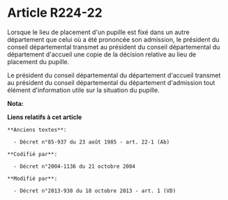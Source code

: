 # Article R224-22

Lorsque le lieu de placement d'un pupille est fixé dans un autre département que celui où a été prononcée son admission, le
président du conseil départemental transmet au président du conseil départemental du département d'accueil une copie de la
décision relative au lieu de placement du pupille. 

Le président du conseil départemental du département d'accueil transmet au président du conseil départemental du département
d'admission tout élément d'information utile sur la situation du pupille.

**Nota:**



**Liens relatifs à cet article**

	**Anciens textes**:

	  - Décret n°85-937 du 23 août 1985 - art. 22-1 (Ab)

	**Codifié par**:

	  - Décret n°2004-1136 du 21 octobre 2004

	**Modifié par**:

	  - Décret n°2013-938 du 18 octobre 2013 - art. 1 (VD)
